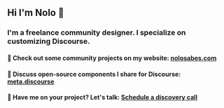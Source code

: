 ## Hi I'm Nolo 👋

### I'm a freelance community designer. I specialize on customizing  Discourse. 


####  👀 Check out some community projects on my website: [nolosabes.com](https://nolosabes.com)
#### 💬 Discuss open-source components I share for Discourse: [meta.discourse](https://meta.discourse.org/search?expanded=false&q=%23theme-component%20%40nolo%20in%3Afirst)
#### 📅 Have me on your project? Let's talk: [Schedule a discovery call](https://calendly.com/nolosb/call)
